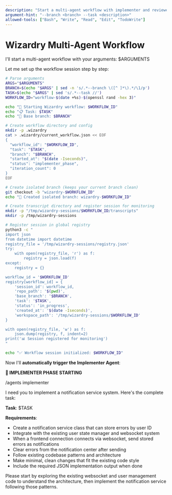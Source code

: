 ```yaml
---
description: "Start a multi-agent workflow with implementer and reviewer"  
argument-hint: "--branch <branch> --task <description>"
allowed-tools: ["Bash", "Write", "Read", "Edit", "TodoWrite"]
---
```


# Wizardry Multi-Agent Workflow

I'll start a multi-agent workflow with your arguments: $ARGUMENTS

Let me set up the workflow session step by step:

```bash
# Parse arguments  
ARGS="$ARGUMENTS"
BRANCH=$(echo "$ARGS" | sed -n 's/.*--branch \([^ ]*\).*/\1/p')
TASK=$(echo "$ARGS" | sed 's/.*--task //')
WORKFLOW_ID="workflow-$(date +%s)-$(openssl rand -hex 3)"

echo "🚀 Starting Wizardry workflow: $WORKFLOW_ID"
echo "📋 Task: $TASK"  
echo "🌿 Base branch: $BRANCH"
```

```bash
# Create workflow directory and config
mkdir -p .wizardry
cat > .wizardry/current_workflow.json << EOF
{
  "workflow_id": "$WORKFLOW_ID",
  "task": "$TASK",
  "branch": "$BRANCH",
  "started_at": "$(date -Iseconds)",
  "status": "implementer_phase", 
  "iteration_count": 0
}
EOF
```

```bash
# Create isolated branch (keeps your current branch clean)
git checkout -b "wizardry-$WORKFLOW_ID"
echo "🌟 Created isolated branch: wizardry-$WORKFLOW_ID"
```

```bash
# Create transcript directory and register session for monitoring
mkdir -p "/tmp/wizardry-sessions/$WORKFLOW_ID/transcripts"
mkdir -p /tmp/wizardry-sessions

# Register session in global registry
python3 -c "
import json
from datetime import datetime
registry_file = '/tmp/wizardry-sessions/registry.json'
try:
    with open(registry_file, 'r') as f:
        registry = json.load(f)
except:
    registry = {}

workflow_id = '$WORKFLOW_ID'
registry[workflow_id] = {
    'session_id': workflow_id,
    'repo_path': '$(pwd)',
    'base_branch': '$BRANCH', 
    'task': '$TASK',
    'status': 'in_progress',
    'created_at': '$(date -Iseconds)',
    'workspace_path': '/tmp/wizardry-sessions/$WORKFLOW_ID'
}

with open(registry_file, 'w') as f:
    json.dump(registry, f, indent=2)
print('📊 Session registered for monitoring')
"

echo "✅ Workflow session initialized: $WORKFLOW_ID"
```

Now I'll **automatically trigger the Implementer Agent**:

**🔧 IMPLEMENTER PHASE STARTING**

/agents implementer

I need you to implement a notification service system. Here's the complete task:

**Task**: $TASK

**Requirements**:
- Create a notification service class that can store errors by user ID
- Integrate with the existing user state manager and websocket system  
- When a frontend connection connects via websocket, send stored errors as notifications
- Clear errors from the notification center after sending
- Follow existing codebase patterns and architecture
- Make minimal, clean changes that fit the existing code style
- Include the required JSON implementation output when done

Please start by exploring the existing websocket and user management code to understand the architecture, then implement the notification service following those patterns.